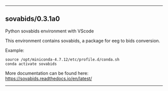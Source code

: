 
----------------------------------
## sovabids/0.3.1a0 ##
Python sovabids environment with VScode 

This environment contains sovabids, a package for eeg to bids conversion.

Example:
```
source /opt/miniconda-4.7.12/etc/profile.d/conda.sh
conda activate sovabids
```

More documentation can be found here: https://sovabids.readthedocs.io/en/latest/

----------------------------------
